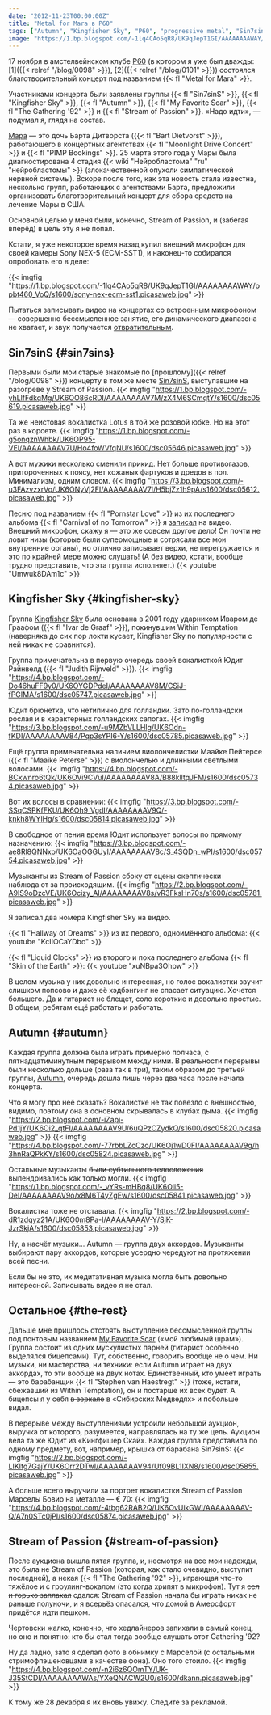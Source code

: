 ```yaml
---
date: "2012-11-23T00:00:00Z"
title: "Metal for Mara в P60"
tags: ["Autumn", "Kingfisher Sky", "P60", "progressive metal", "Sin7sinS", "Stream of Passion", "музыка", "Нидерланды"]
image: "https://1.bp.blogspot.com/-1lq4CAo5qR8/UK9qJepT1GI/AAAAAAAAWAY/ppbt460_VoQ/s1600/sony-nex-ecm-sst1.picasaweb.jpg"
---
```


17 ноября в амстелвейнском клубе [P60](http://www.p60.nl/) (в котором я уже был дважды: [1]({{< relref "/blog/0098" >}}), [2]({{< relref "/blog/0101" >}})) состоялся благотворительный концерт под названием {{< fl "Metal for Mara" >}}.

Участниками концерта были заявлены группы {{< fl "Sin7sinS" >}}, {{< fl "Kingfisher Sky" >}}, {{< fl "Autumn" >}}, {{< fl "My Favorite Scar" >}}, {{< fl "The Gathering '92" >}} и {{< fl "Stream of Passion" >}}. «Надо идти», — подумал я, глядя на состав.

<!--more-->

[Мара](http://www.divadietvorst.nl/) — это дочь Барта Дитворста ({{< fl "Bart Dietvorst" >}}), работающего в концертных агентствах {{< fl "Moonlight Drive Concert" >}} и {{< fl "PIMP Bookings" >}}. 25 марта этого года у Мары была диагностирована 4 стадия {{< wiki "Нейробластома" "ru" "нейробластомы" >}} (злокачественной опухоли симпатической нервной системы). Вскоре после того, как эта новость стала известна, несколько групп, работающих с агентствами Барта, предложили организовать благотворительный концерт для сбора средств на лечение Мары в США.

Основной целью у меня были, конечно, Stream of Passion, и (забегая вперёд) в цель эту я не попал.

Кстати, я уже некоторое время назад купил внешний микрофон для своей камеры Sony NEX-5 (ECM-SST1), и наконец-то собирался опробовать его в деле:

{{< imgfig "https://1.bp.blogspot.com/-1lq4CAo5qR8/UK9qJepT1GI/AAAAAAAAWAY/ppbt460_VoQ/s1600/sony-nex-ecm-sst1.picasaweb.jpg" >}}

Пытаться записывать видео на концертах со встроенным микрофоном — совершенно бессмысленное занятие, его динамического диапазона не хватает, и звук получается [отвратительным](http://www.youtube.com/watch?v=aeyCBqpXPQs).

## Sin7sinS {#sin7sins}

Первыми были мои старые знакомые по [прошлому]({{< relref "/blog/0098" >}}) концерту в том же месте [Sin7sinS](http://www.sin7sins.com/), выступавшие на разогреве у Stream of Passion.
{{< imgfig "https://1.bp.blogspot.com/-yhLlfFdkqMg/UK6OO86cRDI/AAAAAAAAV7M/zX4M6SCmqtY/s1600/dsc05619.picasaweb.jpg" >}}

Та же неистовая вокалистка Lotus в той же розовой юбке. Но на этот раз в корсете.
{{< imgfig "https://1.bp.blogspot.com/-g5onqznWhbk/UK6OP95-VEI/AAAAAAAAV7U/Ho4foWVfqNU/s1600/dsc05646.picasaweb.jpg" >}}

А вот мужики несколько сменили прикид. Нет больше противогазов, притороченных к поясу, нет кожаных фартуков и дредов в пол. Минимализм, одним словом.
{{< imgfig "https://3.bp.blogspot.com/-u3FAzvzxrVo/UK6ONyVj2FI/AAAAAAAAV7I/H5bjZz1h9pA/s1600/dsc05612.picasaweb.jpg" >}}

Песню под названием {{< fl "Pornstar Love" >}} из их последнего альбома {{< fl "Carnival of no Tomorrow" >}} я [записал](http://www.youtube.com/watch?v=Umwuk8DAm1c) на видео. Внешний микрофон, скажу я — это же совсем другое дело! Он почти не ловит низы (которые были супермощные и сотрясали все мои внутренние органы), но отлично записывает верхи, не перегружается и это по крайней мере можно слушать! (А без видео, кстати, вообще трудно представить, что эта группа исполняет.)
{{< youtube "Umwuk8DAm1c" >}}

## Kingfisher Sky {#kingfisher-sky}

Группа [Kingfisher Sky](http://www.kingfishersky.com/) была основана в 2001 году ударником Иваром де Граафом ({{< fl "Ivar de Graaf" >}}), покинувшим Within Temptation (наверняка до сих пор локти кусает, Kingfisher Sky по популярности с ней никак не сравнится).

Группа примечательна в первую очередь своей вокалисткой Юдит Райнвелд ({{< fl "Judith Rijnveld" >}}).
{{< imgfig "https://4.bp.blogspot.com/-Do46huFF9y0/UK6OYGDPdeI/AAAAAAAAV8M/CSiJ-fPGIMA/s1600/dsc05747.picasaweb.jpg" >}}

Юдит брюнетка, что нетипично для голландки. Зато по-голландски рослая и в характерных голландских сапогах.
{{< imgfig "https://3.bp.blogspot.com/-u9MZbVLLHlg/UK6Odn-fKDI/AAAAAAAAV84/Pqp3sYPI6-Y/s1600/dsc05785.picasaweb.jpg" >}}

Ещё группа примечательна наличием виолончелистки Маайке Пейтерсе ({{< fl "Maaike Peterse" >}}) с виолончелью и длинными светлыми волосами.
{{< imgfig "https://4.bp.blogspot.com/-BCxwnro6tQk/UK6OVi9CVuI/AAAAAAAAV8A/B88klltqJFM/s1600/dsc05734.picasaweb.jpg" >}}

Вот их волосы в сравнении:
{{< imgfig "https://3.bp.blogspot.com/-SSqCSPKfFKU/UK6Oh9_VgdI/AAAAAAAAV9Q/-knkh8WYlHg/s1600/dsc05814.picasaweb.jpg" >}}

В свободное от пения время Юдит использует волосы по прямому назначению:
{{< imgfig "https://3.bp.blogspot.com/-ae8Rl8QNNxo/UK6OaOGGUyI/AAAAAAAAV8c/S_4SQDn_wPI/s1600/dsc05754.picasaweb.jpg" >}}

Музыканты из Stream of Passion сбоку от сцены скептически наблюдают за происходящим.
{{< imgfig "https://2.bp.blogspot.com/-A9IS9oDzcVE/UK6Ocizy_AI/AAAAAAAAV8s/vR3FksHn70s/s1600/dsc05781.picasaweb.jpg" >}}

Я записал два номера Kingfisher Sky на видео.

{{< fl "Hallway of Dreams" >}} из их первого, одноимённого альбома:
{{< youtube "KcIIOCaYDbo" >}}

{{< fl "Liquid Clocks" >}} из второго и пока последнего альбома {{< fl "Skin of the Earth" >}}:
{{< youtube "xuNBpa3Ohpw" >}}

В целом музыка у них довольно интересная, но голос вокалистки звучит слишком попсово и даже её хэдбэнгинг не спасает ситуацию. Хочется большего. Да и гитарист не блещет, соло короткие и довольно простые. В общем, ребятам ещё работать и работать.

## Autumn {#autumn}

Каждая группа должна была играть примерно полчаса, с пятнадцатиминутным перерывом между ними. В реальности перерывы были несколько дольше (раза так в три), таким образом до третьей группы, [Autumn](http://www.autumn-band.com/), очередь дошла лишь через два часа после начала концерта.

Что я могу про неё сказать? Вокалистке не так повезло с внешностью, видимо, поэтому она в основном скрывалась в клубах дыма.
{{< imgfig "https://2.bp.blogspot.com/-iZapj-Pd1jY/UK6Oi2_qtFI/AAAAAAAAV9U/6uQPzCZydkQ/s1600/dsc05820.picasaweb.jpg" >}}
{{< imgfig "https://4.bp.blogspot.com/-77rbbLZcCzo/UK6Oj1wD0FI/AAAAAAAAV9g/h3hnRaQPkKY/s1600/dsc05824.picasaweb.jpg" >}}

Остальные музыканты ~~были субтильного телосложения~~ выпендривались как только могли.
{{< imgfig "https://1.bp.blogspot.com/-_vYRs-mHBq8/UK6Oli5-DeI/AAAAAAAAV9o/x8M6T4yZgEw/s1600/dsc05841.picasaweb.jpg" >}}

Вокалистка тоже не отставала.
{{< imgfig "https://2.bp.blogspot.com/-dR1zdqyz21A/UK6O0m8Pa-I/AAAAAAAAV-Y/SjK-JzrSkjA/s1600/dsc05853.picasaweb.jpg" >}}

Ну, а насчёт музыки… Autumn — группа двух аккордов. Музыканты выбирают пару аккордов, которые усердно чередуют на протяжении всей песни.

Если бы не это, их медитативная музыка могла быть довольно интересной. Записывать видео я не стал.

## Остальное {#the-rest}

Дальше мне пришлось отстоять выступление бессмысленной группы под понтовым названием [My Favorite Scar](http://www.myfavoritescar.com/) («мой любимый шрам»). Группа состоит из одних мускулистых парней (гитарист особенно выделялся бицепсами). Тут, собственно, говорить вообще не о чем. Ни музыки, ни мастерства, ни техники: если Autumn играет на двух аккордах, то эти вообще на двух нотах. Единственный, кто умеет играть — это барабанщик {{< fl "Stephen van Haestregt" >}} (тоже, кстати, сбежавший из Within Temptation), он и постарше их всех будет. А бицепсы я у себя ~~в зеркале~~ в «Сибирских Медведях» и побольше видал.

В перерыве между выступлениями устроили небольшой аукцион, выручка от которого, разумеется, направлялась на ту же цель. Аукцион вела та же Юдит из «Кингфишер Скай». Каждая группа представила по одному предмету, вот, например, крышка от барабана Sin7sinS:
{{< imgfig "https://2.bp.blogspot.com/-LIKItg7GajY/UK6Orr2DTwI/AAAAAAAAV94/Uf09BL1IXN8/s1600/dsc05855.picasaweb.jpg" >}}

А больше всего выручили за портрет вокалистки Stream of Passion Марселы Бовио на металле — € 70:
{{< imgfig "https://4.bp.blogspot.com/-4tbg62RAB2Q/UK6OvUikGWI/AAAAAAAAV-Q/A7n0STc0jPI/s1600/dsc05874.picasaweb.jpg" >}}

## Stream of Passion {#stream-of-passion}

После аукциона вышла пятая группа, и, несмотря на все мои надежды, это была не Stream of Passion (которая, как стало очевидно, выступит последней), а некая {{< fl "The Gathering '92" >}}, играющая что-то тяжёлое и с гроулинг-вокалом (это когда хрипят в микрофон). Тут я ~~сел и горько заплакал~~ сдался: Stream of Passion начала бы играть никак не раньше полуночи, и я всерьёз опасался, что домой в Амерсфорт придётся идти пешком.

Чертовски жалко, конечно, что хедлайнеров запихали в самый конец, но оно и понятно: кто бы стал тогда вообще слушать этот Gathering '92?

Ну да ладно, зато я сделал фото в обнимку с Марселой (с остальными стримофпэшеновцами в качестве фона). Оно того стоило.
{{< imgfig "https://4.bp.blogspot.com/-n2i6z6QOmTY/UK-J35StCDI/AAAAAAAAWAs/YXeQNACW2U0/s1600/dkann.picasaweb.jpg" >}}

К тому же 28 декабря я их вновь увижу. Следите за рекламой.
